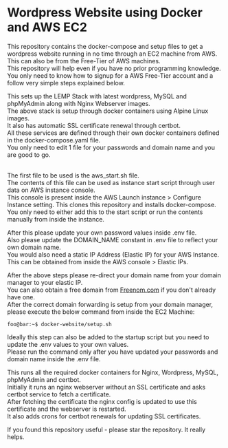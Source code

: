 # Wordpress Website using Docker and AWS EC2
This repository contains the docker-compose and setup files to get a wordpress website running in no time through an EC2 machine from AWS.  
This can also be from the Free-Tier of AWS machines.  
This repository will help even if you have no prior programming knowledge.  
You only need to know how to signup for a AWS Free-Tier account and a follow very simple steps explained below.  
  
This sets up the LEMP Stack with latest wordpress, MySQL and phpMyAdmin along with Nginx Webserver images.  
The above stack is setup through docker containers using Alpine Linux images.  
It also has automatic SSL certificate renewal through certbot.  
All these services are defined through their own docker containers defined in the docker-compose.yaml file.  
You only need to edit 1 file for your passwords and domain name and you are good to go.  
   
&nbsp;  
The first file to be used is the aws_start.sh file.  
The contents of this file can be used as instance start script through user data on AWS instance console.  
This console is present inside the AWS Launch instance > Configure Instance setting. 
This clones this repository and installs docker-compose.  
You only need to either add this to the start script or run the contents manually from inside the instance.  

After this please update your own password values inside .env file.  
Also please update the DOMAIN_NAME constant in .env file to reflect your own domain name.  
You would also need a static IP Address (Elastic IP) for your AWS Instance.  
This can be obtained from inside the AWS console > Elastic IPs.  

After the above steps please re-direct your domain name from your domain manager to your elastic IP.  
You can also obtain a free domain from [Freenom.com](https://www.freenom.com/) if you don't already have one.  
After the correct domain forwarding is setup from your domain manager,  
please execute the below command from inside the EC2 Machine:  

```console
foo@bar:~$ docker-website/setup.sh
```

Ideally this step can also be added to the startup script but you need to update the .env values to your own values.  
Please run the command only after you have updated your passwords and domain name inside the .env file.  

This runs all the required docker containers for Nginx, Wordpress, MySQL, phpMyAdmin and certbot.  
Initially it runs an nginx webserver without an SSL certificate and asks certbot service to fetch a certificate.  
After fetching the certificate the nginx config is updated to use this certificate and the webserver is restarted.  
It also adds crons for certbot renewals for updating SSL certificates. 

If you found this repository useful - please star the repository. It really helps.  